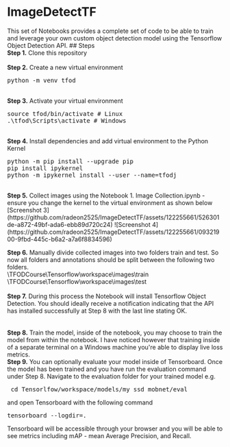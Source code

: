 # ImageDetectTF
<p>This set of Notebooks provides a complete set of code to be able to train and leverage your own custom object detection model using the Tensorflow Object Detection API. 
## Steps
<br />
<b>Step 1.</b> Clone this repository
<br/><br/>
<b>Step 2.</b> Create a new virtual environment 
<pre>
python -m venv tfod
</pre> 
<br/>
<b>Step 3.</b> Activate your virtual environment
<pre>
source tfod/bin/activate # Linux
.\tfod\Scripts\activate # Windows 
</pre>
<br/>
<b>Step 4.</b> Install dependencies and add virtual environment to the Python Kernel
<pre>
python -m pip install --upgrade pip
pip install ipykernel
python -m ipykernel install --user --name=tfodj
</pre>
<br/>
<b>Step 5.</b> Collect images using the Notebook 1. Image Collection.ipynb</a> - ensure you change the kernel to the virtual environment as shown below
<br/>
[Screenshot 3](https://github.com/radeon2525/ImageDetectTF/assets/122255661/526301de-a872-49bf-ada6-ebb89d720c24)
![Screenshot 4](https://github.com/radeon2525/ImageDetectTF/assets/122255661/09321900-9fbd-445c-b6a2-a7a6f8834596)



<b>Step 6.</b> Manually divide collected images into two folders train and test. So now all folders and annotations should be split between the following two folders. <br/>
\TFODCourse\Tensorflow\workspace\images\train<br />
\TFODCourse\Tensorflow\workspace\images\test
<br></br>
<b>Step 7.</b> During this process the Notebook will install Tensorflow Object Detection. You should ideally receive a notification indicating that the API has installed successfully at Step 8 with the last line stating OK.  
<br></br>
<b>Step 8.</b> Train the model, inside of the notebook, you may choose to train the model from within the notebook. I have noticed however that training inside of a separate terminal on a Windows machine you're able to display live loss metrics. 
<br />
<b>Step 9.</b> You can optionally evaluate your model inside of Tensorboard. Once the model has been trained and you have run the evaluation command under Step 8. Navigate to the evaluation folder for your trained model e.g. 
<pre> cd Tensorlfow/workspace/models/my_ssd_mobnet/eval</pre> 
and open Tensorboard with the following command
<pre>tensorboard --logdir=. </pre>
Tensorboard will be accessible through your browser and you will be able to see metrics including mAP - mean Average Precision, and Recall.
<br />
